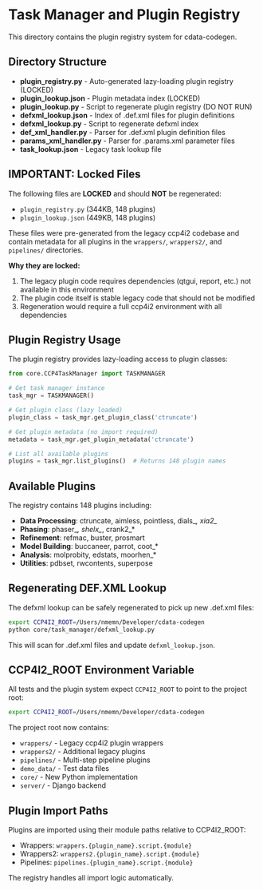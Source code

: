 # Task Manager and Plugin Registry

This directory contains the plugin registry system for cdata-codegen.

## Directory Structure

- **plugin_registry.py** - Auto-generated lazy-loading plugin registry (LOCKED)
- **plugin_lookup.json** - Plugin metadata index (LOCKED)
- **plugin_lookup.py** - Script to regenerate plugin registry (DO NOT RUN)
- **defxml_lookup.json** - Index of .def.xml files for plugin definitions
- **defxml_lookup.py** - Script to regenerate defxml index
- **def_xml_handler.py** - Parser for .def.xml plugin definition files
- **params_xml_handler.py** - Parser for .params.xml parameter files
- **task_lookup.json** - Legacy task lookup file

## IMPORTANT: Locked Files

The following files are **LOCKED** and should **NOT** be regenerated:

- `plugin_registry.py` (344KB, 148 plugins)
- `plugin_lookup.json` (449KB, 148 plugins)

These files were pre-generated from the legacy ccp4i2 codebase and contain metadata for all plugins in the `wrappers/`, `wrappers2/`, and `pipelines/` directories.

**Why they are locked:**
1. The legacy plugin code requires dependencies (qtgui, report, etc.) not available in this environment
2. The plugin code itself is stable legacy code that should not be modified
3. Regeneration would require a full ccp4i2 environment with all dependencies

## Plugin Registry Usage

The plugin registry provides lazy-loading access to plugin classes:

```python
from core.CCP4TaskManager import TASKMANAGER

# Get task manager instance
task_mgr = TASKMANAGER()

# Get plugin class (lazy loaded)
plugin_class = task_mgr.get_plugin_class('ctruncate')

# Get plugin metadata (no import required)
metadata = task_mgr.get_plugin_metadata('ctruncate')

# List all available plugins
plugins = task_mgr.list_plugins()  # Returns 148 plugin names
```

## Available Plugins

The registry contains 148 plugins including:

- **Data Processing**: ctruncate, aimless, pointless, dials_*, xia2_*
- **Phasing**: phaser_*, shelx_*, crank2_*
- **Refinement**: refmac, buster, prosmart
- **Model Building**: buccaneer, parrot, coot_*
- **Analysis**: molprobity, edstats, moorhen_*
- **Utilities**: pdbset, rwcontents, superpose

## Regenerating DEF.XML Lookup

The defxml lookup can be safely regenerated to pick up new .def.xml files:

```bash
export CCP4I2_ROOT=/Users/nmemn/Developer/cdata-codegen
python core/task_manager/defxml_lookup.py
```

This will scan for .def.xml files and update `defxml_lookup.json`.

## CCP4I2_ROOT Environment Variable

All tests and the plugin system expect `CCP4I2_ROOT` to point to the project root:

```bash
export CCP4I2_ROOT=/Users/nmemn/Developer/cdata-codegen
```

The project root now contains:
- `wrappers/` - Legacy ccp4i2 plugin wrappers
- `wrappers2/` - Additional legacy plugins
- `pipelines/` - Multi-step pipeline plugins
- `demo_data/` - Test data files
- `core/` - New Python implementation
- `server/` - Django backend

## Plugin Import Paths

Plugins are imported using their module paths relative to CCP4I2_ROOT:

- Wrappers: `wrappers.{plugin_name}.script.{module}`
- Wrappers2: `wrappers2.{plugin_name}.script.{module}`
- Pipelines: `pipelines.{plugin_name}.script.{module}`

The registry handles all import logic automatically.
